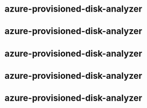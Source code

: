 # azure-provisioned-disk-analyzer
# azure-provisioned-disk-analyzer
# azure-provisioned-disk-analyzer
# azure-provisioned-disk-analyzer
# azure-provisioned-disk-analyzer
